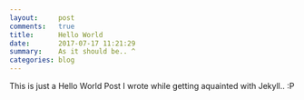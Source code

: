 ```yaml
---
layout:     post
comments:   true
title:      Hello World
date:       2017-07-17 11:21:29
summary:    As it should be.. ^
categories: blog
---
```


This is just a Hello World Post I wrote while getting aquainted with Jekyll.. :P

